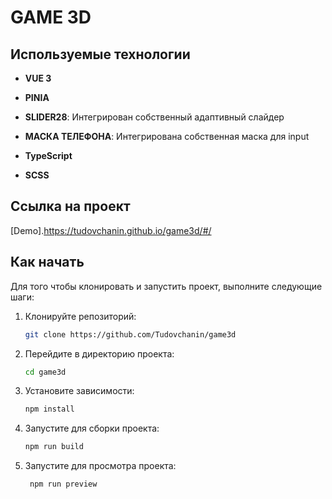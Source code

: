 

#  GAME 3D  


## Используемые технологии

- **VUE 3**
  
- **PINIA**

- **SLIDER28**: Интегрирован собственный адаптивный слайдер
- **МАСКА ТЕЛЕФОНА**: Интегрирована собственная маска для input 

- **TypeScript**  
- **SCSS**  

## Ссылка на проект

[Demo].https://tudovchanin.github.io/game3d/#/


## Как начать

Для того чтобы клонировать и запустить проект, выполните следующие шаги:

1. Клонируйте репозиторий:
    ```bash
    git clone https://github.com/Tudovchanin/game3d
    ```   

2. Перейдите в директорию проекта:
    ```bash
    cd game3d
    ```

3. Установите зависимости:
    ```bash
    npm install
    ```

4. Запустите для сборки проекта:
    ```bash
    npm run build
    ```

5. Запустите для просмотра проекта:
   ```bash
    npm run preview
    ```

